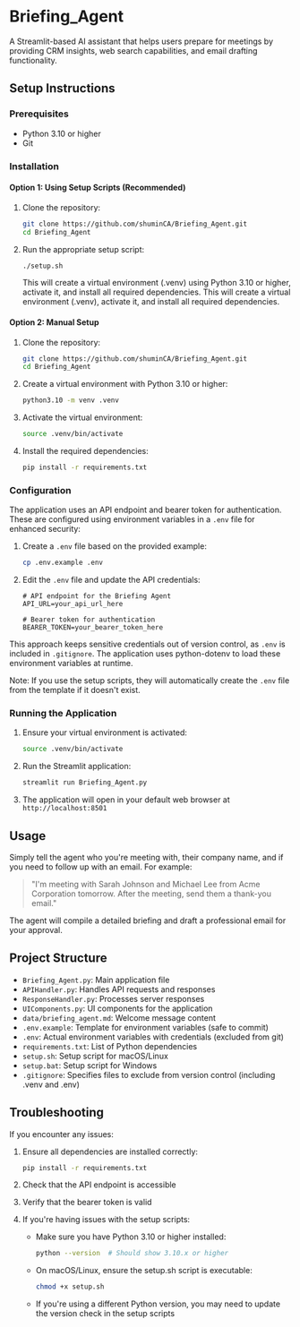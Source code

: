 # Briefing_Agent

A Streamlit-based AI assistant that helps users prepare for meetings by providing CRM insights, web search capabilities, and email drafting functionality.

## Setup Instructions

### Prerequisites

- Python 3.10 or higher
- Git

### Installation

#### Option 1: Using Setup Scripts (Recommended)

1. Clone the repository:
   ```bash
   git clone https://github.com/shuminCA/Briefing_Agent.git
   cd Briefing_Agent
   ```

2. Run the appropriate setup script:
   ```bash
   ./setup.sh
   ```
   This will create a virtual environment (.venv) using Python 3.10 or higher, activate it, and install all required dependencies.
   This will create a virtual environment (.venv), activate it, and install all required dependencies.

#### Option 2: Manual Setup

1. Clone the repository:
   ```bash
   git clone https://github.com/shuminCA/Briefing_Agent.git
   cd Briefing_Agent
   ```

2. Create a virtual environment with Python 3.10 or higher:
   ```bash
   python3.10 -m venv .venv
   ```

3. Activate the virtual environment:
   ```bash
   source .venv/bin/activate
   ```

4. Install the required dependencies:
   ```bash
   pip install -r requirements.txt
   ```

### Configuration

The application uses an API endpoint and bearer token for authentication. These are configured using environment variables in a `.env` file for enhanced security:

1. Create a `.env` file based on the provided example:
   ```bash
   cp .env.example .env
   ```

2. Edit the `.env` file and update the API credentials:
   ```
   # API endpoint for the Briefing Agent
   API_URL=your_api_url_here
   
   # Bearer token for authentication
   BEARER_TOKEN=your_bearer_token_here
   ```

This approach keeps sensitive credentials out of version control, as `.env` is included in `.gitignore`. The application uses python-dotenv to load these environment variables at runtime.

Note: If you use the setup scripts, they will automatically create the `.env` file from the template if it doesn't exist.

### Running the Application

1. Ensure your virtual environment is activated:
   ```bash
   source .venv/bin/activate
   ```

2. Run the Streamlit application:
   ```bash
   streamlit run Briefing_Agent.py
   ```
3. The application will open in your default web browser at `http://localhost:8501`

## Usage

Simply tell the agent who you're meeting with, their company name, and if you need to follow up with an email. For example:

> "I'm meeting with Sarah Johnson and Michael Lee from Acme Corporation tomorrow. After the meeting, send them a thank-you email."

The agent will compile a detailed briefing and draft a professional email for your approval.

## Project Structure

- `Briefing_Agent.py`: Main application file
- `APIHandler.py`: Handles API requests and responses
- `ResponseHandler.py`: Processes server responses
- `UIComponents.py`: UI components for the application
- `data/briefing_agent.md`: Welcome message content
- `.env.example`: Template for environment variables (safe to commit)
- `.env`: Actual environment variables with credentials (excluded from git)
- `requirements.txt`: List of Python dependencies
- `setup.sh`: Setup script for macOS/Linux
- `setup.bat`: Setup script for Windows
- `.gitignore`: Specifies files to exclude from version control (including .venv and .env)

## Troubleshooting

If you encounter any issues:

1. Ensure all dependencies are installed correctly:
   ```bash
   pip install -r requirements.txt
   ```
   
2. Check that the API endpoint is accessible

3. Verify that the bearer token is valid

4. If you're having issues with the setup scripts:
   - Make sure you have Python 3.10 or higher installed:
     ```bash
     python --version  # Should show 3.10.x or higher
     ```
   - On macOS/Linux, ensure the setup.sh script is executable:
     ```bash
     chmod +x setup.sh
     ```
   - If you're using a different Python version, you may need to update the version check in the setup scripts
